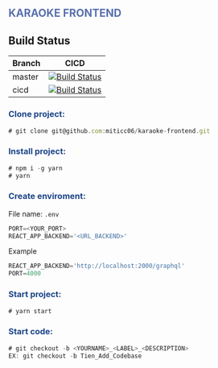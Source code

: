 <h2 style="color: #5a71af">KARAOKE FRONTEND</h3>

## Build Status

|Branch   |CICD              |
|:--------|:----------------:|
|master|[![Build Status](https://travis-ci.com/miticc06/karaoke-frontend.svg?branch=master)](https://travis-ci.com/miticc06/karaoke-frontend)|
|cicd|[![Build Status](https://travis-ci.com/miticc06/karaoke-frontend.svg?branch=cicd)](https://travis-ci.com/miticc06/karaoke-frontend)|

<h3 style="color: #1c4587">Clone project:</h3>

```js
# git clone git@github.com:miticc06/karaoke-frontend.git
```

<h3 style="color: #1c4587">Install project:</h3>

```js
# npm i -g yarn
# yarn
```

<h3 style="color: #1c4587">Create enviroment:</h3>

File name: ``.env`` 

```js
PORT=<YOUR_PORT>
REACT_APP_BACKEND='<URL_BACKEND>'
```


Example

```js
REACT_APP_BACKEND='http://localhost:2000/graphql'
PORT=4000
```


<h3 style="color: #1c4587">Start project:</h3>

```js
# yarn start 
```

<h3 style="color: #1c4587">Start code:</h3>

```js
# git checkout -b <YOURNAME>_<LABEL>_<DESCRIPTION>
EX: git checkout -b Tien_Add_Codebase
```
